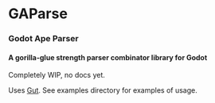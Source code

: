 # GAParse
### Godot Ape Parser
#### A gorilla-glue strength parser combinator library for Godot

Completely WIP, no docs yet.

Uses [Gut](https://github.com/bitwes/Gut).
See examples directory for examples of usage.
